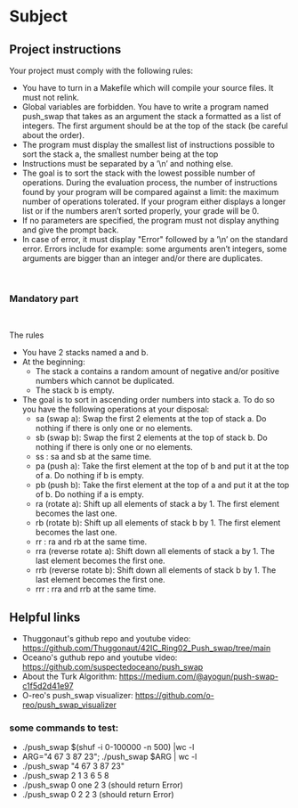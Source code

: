 # Subject

## Project instructions

Your project must comply with the following rules:
- You have to turn in a Makefile which will compile your source files. It must not relink.
-  Global variables are forbidden.
   You have to write a program named push_swap that takes as an argument the stack a formatted as a list of integers. The first argument should be at the top of the stack (be careful about the order).
- The program must display the smallest list of instructions possible to sort the stack a, the smallest number being at the top
- Instructions must be separated by a ’\n’ and nothing else.
- The goal is to sort the stack with the lowest possible number of operations. During the evaluation process, the number of instructions found by your program will be compared against a limit: the maximum number of operations tolerated. If your program either displays a longer list or if the numbers aren’t sorted properly, your grade will be 0.
- If no parameters are specified, the program must not display anything and give the prompt back.
- In case of error, it must display "Error" followed by a ’\n’ on the standard error. Errors include for example: some arguments aren’t integers, some arguments are bigger than an integer and/or there are duplicates.

<br>

### Mandatory part

<br>

The rules
- You have 2 stacks named a and b.
- At the beginning:
  - The stack a contains a random amount of negative and/or positive numbers which cannot be duplicated.
  - The stack b is empty.
- The goal is to sort in ascending order numbers into stack a. To do so you have the following operations at your disposal:
  - sa (swap a): Swap the first 2 elements at the top of stack a. Do nothing if there is only one or no elements.
  - sb (swap b): Swap the first 2 elements at the top of stack b. Do nothing if there is only one or no elements.
  - ss : sa and sb at the same time.
  - pa (push a): Take the first element at the top of b and put it at the top of a. Do nothing if b is empty.
  - pb (push b): Take the first element at the top of a and put it at the top of b. Do nothing if a is empty.
  - ra (rotate a): Shift up all elements of stack a by 1. The first element becomes the last one.
  - rb (rotate b): Shift up all elements of stack b by 1. The first element becomes the last one.
  - rr : ra and rb at the same time.
  - rra (reverse rotate a): Shift down all elements of stack a by 1. The last element becomes the first one.
  - rrb (reverse rotate b): Shift down all elements of stack b by 1. The last element becomes the first one.
  - rrr : rra and rrb at the same time.

## Helpful links

- Thuggonaut's github repo and youtube video: https://github.com/Thuggonaut/42IC_Ring02_Push_swap/tree/main
- Oceano's guthub repo and youtube video: https://github.com/suspectedoceano/push_swap
- About the Turk Algorithm: https://medium.com/@ayogun/push-swap-c1f5d2d41e97
- O-reo's push_swap visualizer: https://github.com/o-reo/push_swap_visualizer

### some commands to test:
- ./push_swap $(shuf -i 0-100000 -n 500) |wc -l
- ARG="4 67 3 87 23"; ./push_swap $ARG | wc -l
- ./push_swap "4 67 3 87 23"
- ./push_swap 2 1 3 6 5 8
- ./push_swap 0 one 2 3 (should return Error)
- ./push_swap 0 2 2 3 (should return Error)
